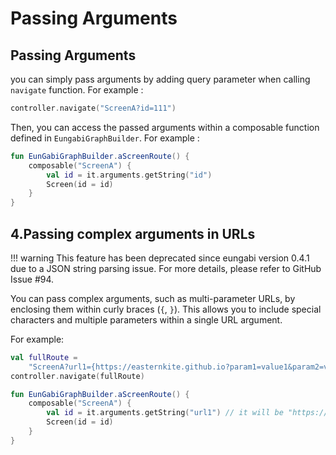 # Passing Arguments

## Passing Arguments
you can simply pass arguments by adding query parameter when calling `navigate` function. For example :
```kotlin
controller.navigate("ScreenA?id=111")
```

Then, you can access the passed arguments within a composable function defined in `EungabiGraphBuilder`. For example :
```kotlin
fun EunGabiGraphBuilder.aScreenRoute() {
    composable("ScreenA") {
        val id = it.arguments.getString("id")
        Screen(id = id)
    }
}
```

## 4.Passing complex arguments in URLs
!!! warning
    This feature has been deprecated since eungabi version 0.4.1 due to a JSON string parsing issue. For more details, please refer to GitHub Issue #94.

You can pass complex arguments, such as multi-parameter URLs, by enclosing them within curly braces (`{`, `}`). This allows you to include special characters and multiple parameters within a single URL argument.

For example:
```kotlin
val fullRoute =  
    "ScreenA?url1={https://easternkite.github.io?param1=value1&param2=value2}&url2={https://easternkite.github.io?param1=value1&param2=value2}&id=123"
controller.navigate(fullRoute)

fun EunGabiGraphBuilder.aScreenRoute() {
	composable("ScreenA") {
		val id = it.arguments.getString("url1") // it will be "https://easternkite.github.io?param1=value1&param2=value2"
		Screen(id = id)
	}
}
```